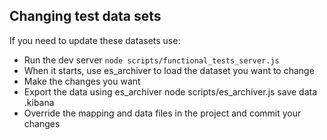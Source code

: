 ## Changing test data sets

If you need to update these datasets use:

 * Run the dev server `node scripts/functional_tests_server.js`
 * When it starts, use es_archiver to load the dataset you want to change
 * Make the changes you want
 * Export the data using es_archiver node scripts/es_archiver.js save data .kibana
 * Override the mapping and data files in the project and commit your changes
 